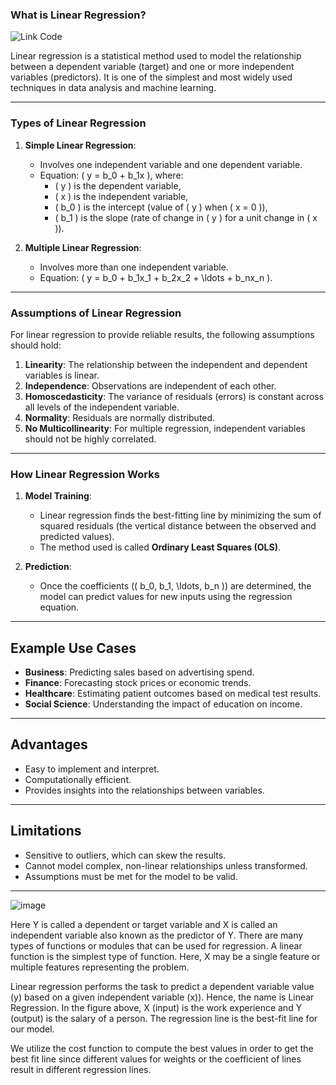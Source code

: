 ### What is Linear Regression?
![Link Code](https://github.com/mmahesh09/Artificial-Intelligence-and-Machine-Learning/blob/e57d1bb2c3094c1c98ba7c9ab2af84b100462189/Machine%20Learning/Code%20Snipets/linear_regression.ipynb)


Linear regression is a statistical method used to model the relationship between a dependent variable (target) and one or more independent variables (predictors). It is one of the simplest and most widely used techniques in data analysis and machine learning.

---

### Types of Linear Regression

1. **Simple Linear Regression**: 
   - Involves one independent variable and one dependent variable.
   - Equation: \( y = b_0 + b_1x \), where:
     - \( y \) is the dependent variable,
     - \( x \) is the independent variable,
     - \( b_0 \) is the intercept (value of \( y \) when \( x = 0 \)),
     - \( b_1 \) is the slope (rate of change in \( y \) for a unit change in \( x \)).

2. **Multiple Linear Regression**:
   - Involves more than one independent variable.
   - Equation: \( y = b_0 + b_1x_1 + b_2x_2 + \ldots + b_nx_n \).

---

### Assumptions of Linear Regression
For linear regression to provide reliable results, the following assumptions should hold:

1. **Linearity**: The relationship between the independent and dependent variables is linear.
2. **Independence**: Observations are independent of each other.
3. **Homoscedasticity**: The variance of residuals (errors) is constant across all levels of the independent variable.
4. **Normality**: Residuals are normally distributed.
5. **No Multicollinearity**: For multiple regression, independent variables should not be highly correlated.

---

### How Linear Regression Works

1. **Model Training**:
   - Linear regression finds the best-fitting line by minimizing the sum of squared residuals (the vertical distance between the observed and predicted values).
   - The method used is called **Ordinary Least Squares (OLS)**.

2. **Prediction**:
   - Once the coefficients (\( b_0, b_1, \ldots, b_n \)) are determined, the model can predict values for new inputs using the regression equation.

---

## Example Use Cases

- **Business**: Predicting sales based on advertising spend.
- **Finance**: Forecasting stock prices or economic trends.
- **Healthcare**: Estimating patient outcomes based on medical test results.
- **Social Science**: Understanding the impact of education on income.

---

## Advantages

- Easy to implement and interpret.
- Computationally efficient.
- Provides insights into the relationships between variables.

---

## Limitations

- Sensitive to outliers, which can skew the results.
- Cannot model complex, non-linear relationships unless transformed.
- Assumptions must be met for the model to be valid.

---

![image](https://github.com/user-attachments/assets/053ac844-0876-4a7a-8162-d1ba2c9001fd)

Here Y is called a dependent or target variable and X is called an independent variable also known as the predictor of Y. There are many types of functions or modules that can be used for regression. A linear function is the simplest type of function. Here, X may be a single feature or multiple features representing the problem.

Linear regression performs the task to predict a dependent variable value (y) based on a given independent variable (x)). Hence, the name is Linear Regression. In the figure above, X (input) is the work experience and Y (output) is the salary of a person. The regression line is the best-fit line for our model. 

We utilize the cost function to compute the best values in order to get the best fit line since different values for weights or the coefficient of lines result in different regression lines.




